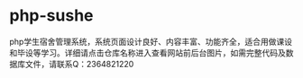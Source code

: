 # php-sushe
php学生宿舍管理系统，系统页面设计良好、内容丰富、功能齐全，适合用做课设和毕设等学习。详细请点击仓库名称进入查看网站前后台图片，如需完整代码及数据库文件，请联系Q：2364821220
